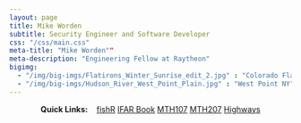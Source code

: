 ```yaml
---
layout: page
title: Mike Worden  
subtitle: Security Engineer and Software Developer
css: "/css/main.css"
meta-title: "Mike Worden""
meta-description: "Engineering Fellow at Raytheon"
bigimg:
  - "/img/big-imgs/Flatirons_Winter_Sunrise_edit_2.jpg" : "Colorado Flatirons"
  - "/img/big-imgs/Hudson_River_West_Point_Plain.jpg" : "West Point NY"
---
```


<div style="text-align:center">
<strong>Quick Links:</strong> &nbsp;&nbsp; 
<a href="http://derekogle.com/fishR/" role="button" class="btn btn-primary">fishR</a> 
<a href="http://derekogle.com/IFAR/" role="button" class="btn btn-primary">IFAR Book</a> 
<a href="http://derekogle.com/NCMTH107/" role="button" class="btn btn-primary">MTH107</a> 
<a href="http://derekogle.com/NCMTH207/" role="button" class="btn btn-primary">MTH207</a> 
<a href="http://derekogle.com/NCHighways/" role="button" class="btn btn-primary">Highways</a> 
</div>
